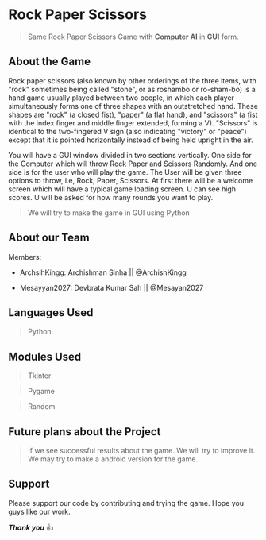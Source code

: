 # Rock Paper Scissors
> Same Rock Paper Scissors Game with **Computer AI** in **GUI** form.

## About the Game
Rock paper scissors (also known by other orderings of the three items, with "rock" sometimes being called "stone", or as roshambo or ro-sham-bo) is a hand game usually played between two people, in which each player simultaneously forms one of three shapes with an outstretched hand. These shapes are "rock" (a closed fist), "paper" (a flat hand), and "scissors" (a fist with the index finger and middle finger extended, forming a V). "Scissors" is identical to the two-fingered V sign (also indicating "victory" or "peace") except that it is pointed horizontally instead of being held upright in the air.

You will have a GUI window divided in two sections vertically. One side for the Computer which will throw Rock Paper and Scissors Randomly. And one side is for the user who will play the game. The User will be given three options to throw, i.e, Rock, Paper, Scissors. At first there will be a welcome screen which will have a typical game loading screen.
U can see high scores. U will be asked for how many rounds you want to play. 

> We will try to make the game in GUI using Python

## About our Team
Members:
- ArchsihKingg: Archishman Sinha || @ArchishKingg

- Mesayyan2027: Devbrata Kumar Sah || @Mesayan2027

## Languages Used
> Python

## Modules Used
> Tkinter

> Pygame

> Random

## Future plans about the Project
> If we see successful results about the game. We will try to improve it. We may try to make a android version for the game.

## Support
Please support our code by contributing and trying the game. Hope you guys like our work.

***Thank you*** 👍

